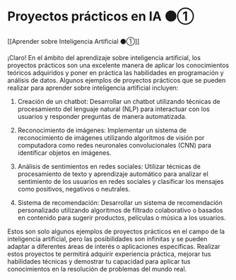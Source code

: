 # Proyectos prácticos en IA ⚫①

[[Aprender sobre Inteligencia Artificial ⚫①]]

¡Claro! En el ámbito del aprendizaje sobre inteligencia artificial, los proyectos prácticos son una excelente manera de aplicar los conocimientos teóricos adquiridos y poner en práctica las habilidades en programación y análisis de datos. Algunos ejemplos de proyectos prácticos que se pueden realizar para aprender sobre inteligencia artificial incluyen:

1. Creación de un chatbot: Desarrollar un chatbot utilizando técnicas de procesamiento del lenguaje natural (NLP) para interactuar con los usuarios y responder preguntas de manera automatizada.

2. Reconocimiento de imágenes: Implementar un sistema de reconocimiento de imágenes utilizando algoritmos de visión por computadora como redes neuronales convolucionales (CNN) para identificar objetos en imágenes.

3. Análisis de sentimientos en redes sociales: Utilizar técnicas de procesamiento de texto y aprendizaje automático para analizar el sentimiento de los usuarios en redes sociales y clasificar los mensajes como positivos, negativos o neutrales.

4. Sistema de recomendación: Desarrollar un sistema de recomendación personalizado utilizando algoritmos de filtrado colaborativo o basados en contenido para sugerir productos, películas o música a los usuarios.

Estos son solo algunos ejemplos de proyectos prácticos en el campo de la inteligencia artificial, pero las posibilidades son infinitas y se pueden adaptar a diferentes áreas de interés o aplicaciones específicas. Realizar estos proyectos te permitirá adquirir experiencia práctica, mejorar tus habilidades técnicas y demostrar tu capacidad para aplicar tus conocimientos en la resolución de problemas del mundo real.

